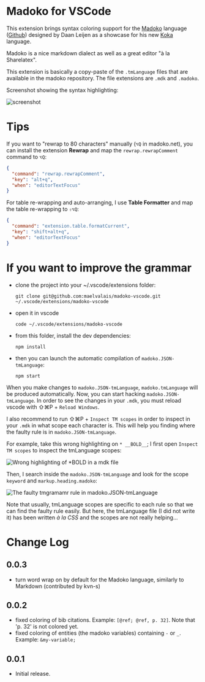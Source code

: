 # Madoko for VSCode

This extension brings syntax coloring support for the [Madoko] language
([Github]) designed by Daan Leijen as a showcase for his new [Koka] language.

Madoko is a nice markdown dialect as well as a great editor "à la Sharelatex".

[Madoko]: https://www.madoko.net
[Github]: https://github.com/koka-lang/madoko
[Koka]: https://github.com/koka-lang/koka

This extension is basically a copy-paste of the `.tmLanguage` files that
are available in the madoko repository. The file extensions are `.mdk` and
`.madoko`.

Screenshot showing the syntax highlighting:

![screenshot](https://user-images.githubusercontent.com/2195781/32697975-3a9e5016-c79c-11e7-986f-faa1ae8d7fca.png)

# Tips

If you want to "rewrap to 80 characters" manually (`⌥Q` in madoko.net), you
can install the extension **Rewrap** and map the `rewrap.rewrapComment`
command to `⌥Q`:
```json
{
  "command": "rewrap.rewrapComment",
  "key": "alt+q",
  "when": "editorTextFocus"
}
```
For table re-wrapping and auto-arranging, I use **Table Formatter** and map
the table re-wrapping to `⇧⌥Q`:
```json
{
  "command": "extension.table.formatCurrent",
  "key": "shift+alt+q",
  "when": "editorTextFocus"
}
```

# If you want to improve the grammar

- clone the project into your ~/.vscode/extensions folder:

      git clone git@github.com:maelvalais/madoko-vscode.git ~/.vscode/extensions/madoko-vscode

- open it in vscode

      code ~/.vscode/extensions/madoko-vscode

- from this folder, install the dev dependencies:

      npm install

- then you can launch the automatic compilation of `madoko.JSON-tmLanguage`:

      npm start

When you make changes to `madoko.JSON-tmLanguage`, `madoko.tmLanguage` will
be produced automatically. Now, you can start hacking `madoko.JSON-tmLanguage`.
In order to see the changes in your `.mdk`, you must reload vscode with
⇧⌘P + `Reload Windows`.

I also recommend to run ⇧⌘P + `Inspect TM scopes` in order to inspect in your
`.mdk` in what scope each character is. This will help you finding where
the faulty rule is in `madoko.JSON-tmLanguage`.

For example, take this wrong highlighting on `* __BOLD__`; I first open
`Inspect TM scopes` to inspect the tmLanguage scopes:

![Wrong highlighting of *__BOLD__ in a mdk file](https://user-images.githubusercontent.com/2195781/32697892-22ecdf10-c79b-11e7-9fbf-c4d5f90a8675.png)

Then, I search inside the `madoko.JSON-tmLanguage` and look for the scope
`keyword` and `markup.heading.madoko`:

![The faulty tmgramamr rule in madoko.JSON-tmLanguage](https://user-images.githubusercontent.com/2195781/32697893-23b483a8-c79b-11e7-9aed-7659c8dd7fb4.png)

Note that usually, tmLanguage scopes are specific to each rule so that we
can find the faulty rule easily. But here, the tmLanguage file (I did not
write it) has been written _à la CSS_ and the scopes are not really helping...

# Change Log

## 0.0.3
- turn word wrap on by default for the Madoko language, similarly
  to Markdown (contributed by kvn-s)

## 0.0.2
- fixed coloring of bib citations. Example: `[@ref; @ref, p. 32]`.
  Note that 'p. 32' is not colored yet.
- fixed coloring of entities (the madoko variables) containing
  `-` or `_`. Example: `&my-variable;`

## 0.0.1
- Initial release.